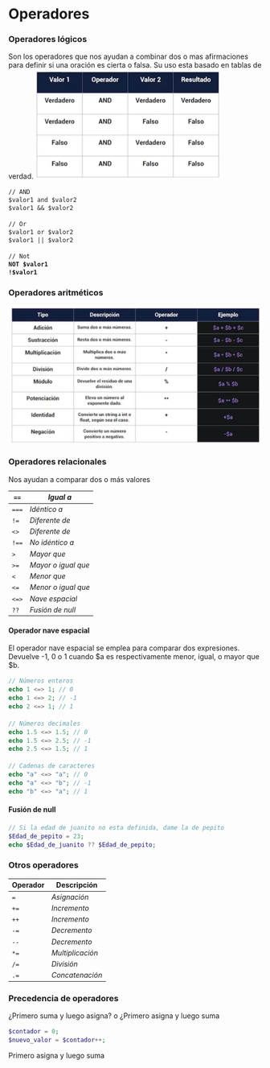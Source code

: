 # Operadores

### Operadores lógicos

Son los operadores que nos ayudan a combinar dos o mas afirmaciones para definir si una oración es cierta o falsa. Su uso esta basado en tablas de verdad.![](<../.gitbook/assets/image (2).png>)

<pre class="language-php"><code class="lang-php">// AND
$valor1 and $valor2
$valor1 &#x26;&#x26; $valor2

// Or
$valor1 or $valor2
$valor1 || $valor2

// Not
<strong>NOT $valor1
</strong><strong>!$valor1</strong></code></pre>

### Operadores aritméticos

![](<../.gitbook/assets/image (1).png>)

### Operadores relacionales

Nos ayudan a comparar dos o más valores



| `==`  | _Igual a_           |
| ----- | ------------------- |
| `===` | _Idéntico a_        |
| `!=`  | _Diferente de_      |
| `<>`  | _Diferente de_      |
| `!==` | _No idéntico a_     |
| `>`   | _Mayor que_         |
| `>=`  | _Mayor o igual que_ |
| `<`   | _Menor que_         |
| `<=`  | _Menor o igual que_ |
| `<=>` | _Nave espacial_     |
| `??`  | _Fusión de null_    |

#### Operador nave espacial

El operador nave espacial se emplea para comparar dos expresiones. Devuelve -1, 0 o 1 cuando $a es respectivamente menor, igual, o mayor que $b.

```php
// Números enteros
echo 1 <=> 1; // 0
echo 1 <=> 2; // -1
echo 2 <=> 1; // 1

// Números decimales
echo 1.5 <=> 1.5; // 0
echo 1.5 <=> 2.5; // -1
echo 2.5 <=> 1.5; // 1
 
// Cadenas de caracteres
echo "a" <=> "a"; // 0
echo "a" <=> "b"; // -1
echo "b" <=> "a"; // 1
```

#### Fusión de null

```php
// Si la edad de juanito no esta definida, dame la de pepito
$Edad_de_pepito = 23;
echo $Edad_de_juanito ?? $Edad_de_pepito;
```

### Otros operadores

| Operador | Descripción      |
| -------- | ---------------- |
| `=`      | _Asignación_     |
| `+=`     | _Incremento_     |
| `++`     | _Incremento_     |
| `-=`     | _Decremento_     |
| `--`     | _Decremento_     |
| `*=`     | _Multiplicación_ |
| `/=`     | _División_       |
| `.=`     | _Concatenación_  |

### Precedencia de operadores

¿Primero suma y luego asigna? o ¿Primero asigna y luego suma

```php
$contador = 0;
$nuevo_valor = $contador++;
```

Primero asigna y luego suma

